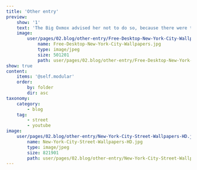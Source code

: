 ```yaml
---
title: 'Other entry'
preview:
    show: '1'
    text: 'The Big Oxmox advised her not to do so, because there were thousands of bad Commas, wild Question Marks and devious Semikoli, but the Little Blind Text didn’t listen. She packed her seven versalia, put her initial into the belt and made herself on the way.'
    image:
        user/pages/02.blog/other-entry/Free-Desktop-New-York-City-Wallpapers.jpg:
            name: Free-Desktop-New-York-City-Wallpapers.jpg
            type: image/jpeg
            size: 501201
            path: user/pages/02.blog/other-entry/Free-Desktop-New-York-City-Wallpapers.jpg
show: true
content:
    items: '@self.modular'
    order:
        by: folder
        dir: asc
taxonomy:
    category:
        - blog
    tag:
        - street
        - youtube
image:
    user/pages/02.blog/other-entry/New-York-City-Street-Wallpapers-HD.jpg:
        name: New-York-City-Street-Wallpapers-HD.jpg
        type: image/jpeg
        size: 821901
        path: user/pages/02.blog/other-entry/New-York-City-Street-Wallpapers-HD.jpg
---
```


